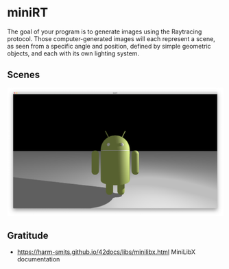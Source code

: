 # miniRT
The goal of your program is to generate images using the Raytracing protocol. Those computer-generated images will each represent a
scene, as seen from a specific angle and position, defined by simple geometric objects, and each with its own lighting system.

## Scenes
<img width="1919" alt="Android Logo" src="example_images/android.png">

## Gratitude
 * https://harm-smits.github.io/42docs/libs/minilibx.html MiniLibX documentation
